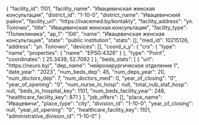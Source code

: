 {
    "facility_id": 1101,
    "facility_name": "Ивацевичская женская консультация",
    "district_id": "1-10-0",
    "district_name": "Ивацевичский район",
    "facility_url": "https:\/\/ivacemed.by\/kontakty",
    "facility_address": "ул. Толочко",
    "title": "Ивацевичская женская консультация",
    "facility_type": "Поликлиника",
    "ap_1": "10б",
    "name": "Ивацевичская женская консультация",
    "state": "public institution",
    "stats": [],
    "med_id": 10215126,
    "address": "ул. Толочко",
    "devices": [],
    "coord_x_y": {
        "crs": {
            "type": "name",
            "properties": {
                "name": "EPSG:4326"
            }
        },
        "type": "Point",
        "coordinates": [
            25.3439,
            52.7082
        ]
    },
    "beds_stats": [
        {
            "url": "https:\/\/neuro.by\/",
            "dep_name": "нейрохирургическое отделение 1",
            "date_year": "2023",
            "num_beds_dep": 45,
            "num_deps_year": 20,
            "num_doctors_dep": 7,
            "num_doctors_med": 0,
            "year_of_closing": "0",
            "year_of_opening": "0",
            "num_nurse_in_hosp": null,
            "total_nub_staf_hosp": null,
            "beds_in_hospital_key": 1101,
            "num_beds_facility_year": 248,
            "healthcare_facility_key": 871
        }
    ],
    "job_offers": [],
    "place_name": "Ивацевичи",
    "place_type": "city",
    "division_id": "1-10-0",
    "year_of_closing": null,
    "year_of_opening": "0",
    "healthcare_facility_key": 1101,
    "administrative_division_id": "1-10-0"
}